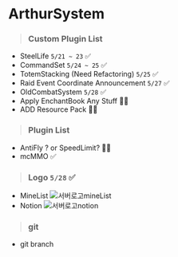 # ArthurSystem

> ### Custom Plugin List
* SteelLife `5/21 ~ 23` ✅
* CommandSet  `5/24 ~ 25` ✅
* TotemStacking (Need Refactoring) `5/25` ✅ 
* Raid Event Coordinate Announcement `5/27` ✅
* OldCombatSystem `5/28` ✅
* Apply EnchantBook Any Stuff 👨‍💻
* ADD Resource Pack 👨‍💻

> ### Plugin List
* AntiFly ? or SpeedLimit? 👨‍💻
* mcMMO ✅

> ### Logo `5/28` ✅
* MineList 
![서버로고mineList](https://github.com/JAXPLE/ArthurSystem/assets/114869036/14cd7578-a951-44dc-b901-57d07a3035bd)
* Notion
![서버로고notion](https://github.com/JAXPLE/ArthurSystem/assets/114869036/6be22da5-ce84-4f39-a242-9ee31e0d7be9)

> ### git
* git branch

